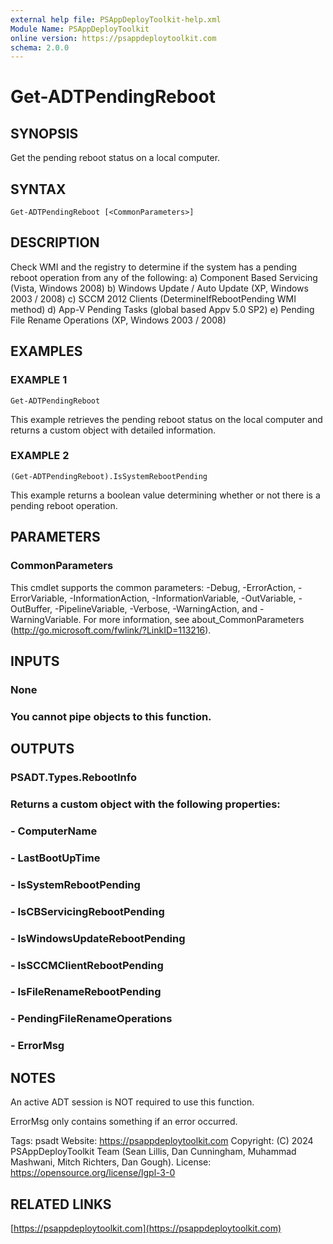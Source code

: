 ```yaml
---
external help file: PSAppDeployToolkit-help.xml
Module Name: PSAppDeployToolkit
online version: https://psappdeploytoolkit.com
schema: 2.0.0
---
```


# Get-ADTPendingReboot

## SYNOPSIS
Get the pending reboot status on a local computer.

## SYNTAX

```
Get-ADTPendingReboot [<CommonParameters>]
```

## DESCRIPTION
Check WMI and the registry to determine if the system has a pending reboot operation from any of the following:
a) Component Based Servicing (Vista, Windows 2008)
b) Windows Update / Auto Update (XP, Windows 2003 / 2008)
c) SCCM 2012 Clients (DetermineIfRebootPending WMI method)
d) App-V Pending Tasks (global based Appv 5.0 SP2)
e) Pending File Rename Operations (XP, Windows 2003 / 2008)

## EXAMPLES

### EXAMPLE 1
```
Get-ADTPendingReboot
```

This example retrieves the pending reboot status on the local computer and returns a custom object with detailed information.

### EXAMPLE 2
```
(Get-ADTPendingReboot).IsSystemRebootPending
```

This example returns a boolean value determining whether or not there is a pending reboot operation.

## PARAMETERS

### CommonParameters
This cmdlet supports the common parameters: -Debug, -ErrorAction, -ErrorVariable, -InformationAction, -InformationVariable, -OutVariable, -OutBuffer, -PipelineVariable, -Verbose, -WarningAction, and -WarningVariable.
For more information, see about_CommonParameters (http://go.microsoft.com/fwlink/?LinkID=113216).

## INPUTS

### None
### You cannot pipe objects to this function.
## OUTPUTS

### PSADT.Types.RebootInfo
### Returns a custom object with the following properties:
### - ComputerName
### - LastBootUpTime
### - IsSystemRebootPending
### - IsCBServicingRebootPending
### - IsWindowsUpdateRebootPending
### - IsSCCMClientRebootPending
### - IsFileRenameRebootPending
### - PendingFileRenameOperations
### - ErrorMsg
## NOTES
An active ADT session is NOT required to use this function.

ErrorMsg only contains something if an error occurred.

Tags: psadt
Website: https://psappdeploytoolkit.com
Copyright: (C) 2024 PSAppDeployToolkit Team (Sean Lillis, Dan Cunningham, Muhammad Mashwani, Mitch Richters, Dan Gough).
License: https://opensource.org/license/lgpl-3-0

## RELATED LINKS

[https://psappdeploytoolkit.com](https://psappdeploytoolkit.com)
